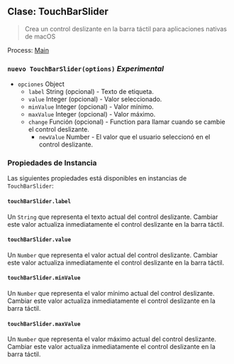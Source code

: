 ## Clase: TouchBarSlider

> Crea un control deslizante en la barra táctil para aplicaciones nativas de macOS

Process: [Main](../tutorial/application-architecture.md#main-and-renderer-processes)

### `nuevo TouchBarSlider(options)` *Experimental*

* `opciones` Object 
  * `label` String (opcional) - Texto de etiqueta.
  * `value` Integer (opcional) - Valor seleccionado.
  * `minValue` Integer (opcional) - Valor mínimo.
  * `maxValue` Integer (opcional) - Valor máximo.
  * `change` Función (opcional) - Function para llamar cuando se cambie el control deslizante. 
    * `newValue` Number - El valor que el usuario seleccionó en el control deslizante.

### Propiedades de Instancia

Las siguientes propiedades está disponibles en instancias de `TouchBarSlider`:

#### `touchBarSlider.label`

Un `String` que representa el texto actual del control deslizante. Cambiar este valor actualiza inmediatamente el control deslizante en la barra táctil.

#### `touchBarSlider.value`

Un `Number` que representa el valor actual del control deslizante. Cambiar este valor actualiza inmediatamente el control deslizante en la barra táctil.

#### `touchBarSlider.minValue`

Un `Number` que representa el valor mínimo actual del control deslizante. Cambiar este valor actualiza inmediatamente el control deslizante en la barra táctil.

#### `touchBarSlider.maxValue`

Un `Number` que representa el valor máximo actual del control deslizante. Cambiar este valor actualiza inmediatamente el control deslizante en la barra táctil.